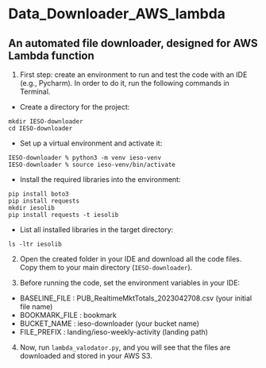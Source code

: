 # Data_Downloader_AWS_lambda
An automated file downloader, designed for AWS Lambda function 
-----------------

1. First step: create an environment to run and test the code with an IDE (e.g., Pycharm). In order to do it, run the following commands in Terminal.

* Create a directory for the project:
```
mkdir IESO-downloader
cd IESO-downloader
```

* Set up a virtual environment and activate it:
```
IESO-downloader % python3 -m venv ieso-venv
IESO-downloader % source ieso-venv/bin/activate
```

* Install the required libraries into the environment:
```
pip install boto3
pip install requests
mkdir iesolib
pip install requests -t iesolib
```

* List all installed libraries in the target directory:
```
ls -ltr iesolib
```

2. Open the created folder in your IDE and download all the code files. Copy them to your main directory (```IESO-downloader```).


3. Before running the code, set the environment variables in your IDE:

* BASELINE_FILE : PUB_RealtimeMktTotals_2023042708.csv (your initial file name)
* BOOKMARK_FILE : bookmark
* BUCKET_NAME : ieso-downloader (your bucket name)
* FILE_PREFIX : landing/ieso-weekly-activity (landing path)

4. Now, run ```lambda_valodator.py```, and you will see that the files are downloaded and stored in your AWS S3.


